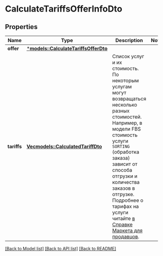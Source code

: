 # CalculateTariffsOfferInfoDto

## Properties
Name | Type | Description | Notes
------------ | ------------- | ------------- | -------------
**offer** | [***models::CalculateTariffsOfferDto**](CalculateTariffsOfferDTO.md) |  | 
**tariffs** | [**Vec<models::CalculatedTariffDto>**](CalculatedTariffDTO.md) | Список услуг и их стоимость.  По некоторым услугам могут возвращаться несколько разных стоимостей. Например, в модели FBS стоимость услуги `SORTING` (обработка заказа) зависит от способа отгрузки и количества заказов в отгрузке. Подробнее о тарифах на услуги читайте [в Справке Маркета для продавцов](https://yandex.ru/support2/marketplace/ru/introduction/rates/models/).  | 

[[Back to Model list]](../README.md#documentation-for-models) [[Back to API list]](../README.md#documentation-for-api-endpoints) [[Back to README]](../README.md)


